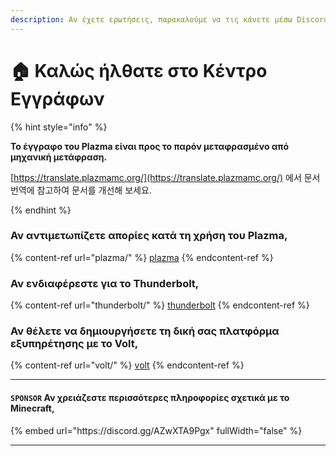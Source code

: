 ```yaml
---
description: Αν έχετε ερωτήσεις, παρακαλούμε να τις κάνετε μέσω Discord ή GitHub Issues.
---
```


# 🏠 Καλώς ήλθατε στο Κέντρο Εγγράφων

{% hint style="info" %}

**Το έγγραφο του Plazma είναι προς το παρόν μεταφρασμένο από μηχανική μετάφραση.**

[https://translate.plazmamc.org/](https://translate.plazmamc.org/) 에서 문서 번역에 참고하여 문서를 개선해 보세요.

{% endhint %}

### Αν αντιμετωπίζετε απορίες κατά τη χρήση του Plazma,

{% content-ref url="plazma/" %}
[plazma](plazma/)
{% endcontent-ref %}

### Αν ενδιαφέρεστε για το Thunderbolt,

{% content-ref url="thunderbolt/" %}
[thunderbolt](thunderbolt/)
{% endcontent-ref %}

### Αν θέλετε να δημιουργήσετε τη δική σας πλατφόρμα εξυπηρέτησης με το Volt,

{% content-ref url="volt/" %}
[volt](volt/)
{% endcontent-ref %}

***

#### `SPONSOR` Αν χρειάζεστε περισσότερες πληροφορίες σχετικά με το Minecraft, <a href="#etc-1" id="etc-1"></a>

{% embed url="https\://discord.gg/AZwXTA9Pgx" fullWidth="false" %}

***
